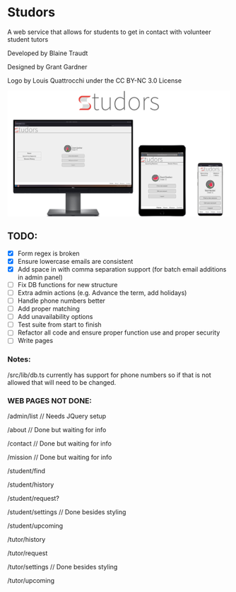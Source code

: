 # Studors

A web service that allows for students to get in contact with volunteer student tutors

Developed by Blaine Traudt

Designed by Grant Gardner

Logo by Louis Quattrocchi under the CC BY-NC 3.0 License

![Studors Scalability Photo](public/img/scalability.png)

## TODO:

- [x] Form regex is broken
- [x] Ensure lowercase emails are consistent
- [x] Add space in with comma separation support (for batch email additions in admin panel)
- [ ] Fix DB functions for new structure
- [ ] Extra admin actions (e.g. Advance the term, add holidays)
- [ ] Handle phone numbers better
- [ ] Add proper matching
- [ ] Add unavailability options
- [ ] Test suite from start to finish
- [ ] Refactor all code and ensure proper function use and proper security
- [ ] Write pages

### Notes:

/src/lib/db.ts currently has support for phone numbers so if that is not allowed that will need to be changed.

### WEB PAGES NOT DONE:

/admin/list // Needs JQuery setup

/about // Done but waiting for info

/contact // Done but waiting for info

/mission // Done but waiting for info

/student/find

/student/history

/student/request?

/student/settings // Done besides styling

/student/upcoming

/tutor/history

/tutor/request

/tutor/settings // Done besides styling

/tutor/upcoming
